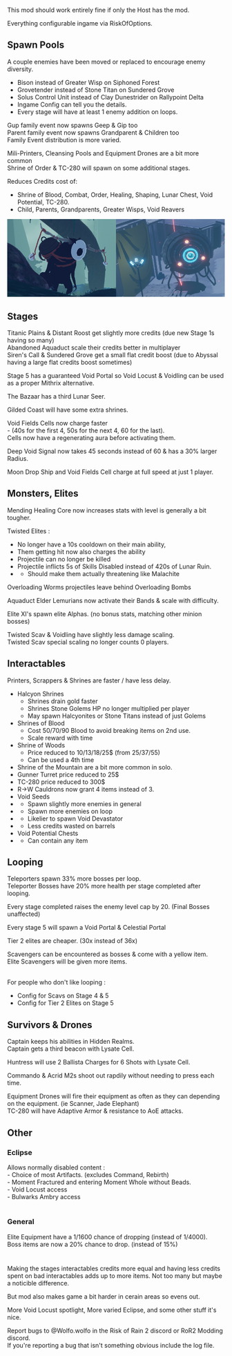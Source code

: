 This mod should work entirely fine if only the Host has the mod.

Everything configurable ingame via RiskOfOptions.

## Spawn Pools
A couple enemies have been moved or replaced to encourage enemy diversity.
- Bison instead of Greater Wisp on Siphoned Forest
- Grovetender instead of Stone Titan on Sundered Grove
- Solus Control Unit instead of Clay Dunestrider on Rallypoint Delta
- Ingame Config can tell you the details.
- Every stage will have at least 1 enemy addition on loops.

Gup family event now spawns Geep & Gip too\
Parent family event now spawns Grandparent & Children too\
Family Event distribution is more varied.

Mili-Printers, Cleansing Pools and Equipment Drones are a bit more common\
Shrine of Order & TC-280 will spawn on some additional stages.

Reduces Credits cost of:
- Shrine of Blood, Combat, Order, Healing, Shaping, Lunar Chest, Void Potential, TC-280.
- Child, Parents, Grandparents, Greater Wisps, Void Reavers
 
![Image of Grovetender in Sundered Grove and Solus Control Unit in Rallypoint Delta](https://raw.githubusercontent.com/WolfoIsBestWolf/ror2-LittleGameplayTweaks/main/modPageImages/ltgGrovetender.png)

## Stages
Titanic Plains & Distant Roost get slightly more credits (due new Stage 1s having so many)\
Abandoned Aquaduct scale their credits better in multiplayer\
Siren's Call & Sundered Grove get a small flat credit boost (due to Abyssal having a large flat credits boost sometimes)

Stage 5 has a guaranteed Void Portal so Void Locust & Voidling can be used as a proper Mithrix alternative.

The Bazaar has a third Lunar Seer.

Gilded Coast will have some extra shrines.
 
Void Fields Cells now charge faster\
	- (40s for the first 4, 50s for the next 4, 60 for the last).\
Cells now have a regenerating aura before activating them.

Deep Void Signal now takes 45 seconds instead of 60 & has a 30% larger Radius.

Moon Drop Ship and Void Fields Cell charge at full speed at just 1 player.

## Monsters, Elites
Mending Healing Core now increases stats with level is generally a bit tougher.

Twisted Elites : 
- No longer have a 10s cooldown on their main ability,
- Them getting hit now also charges the ability
- Projectile can no longer be killed
- Projectile inflicts 5s of Skills Disabled instead of 420s of Lunar Ruin.
- - Should make them actually threatening like Malachite

Overloading Worms projectiles leave behind Overloading Bombs

Aquaduct Elder Lemurians now activate their Bands & scale with difficulty.

Elite XI's spawn elite Alphas. (no bonus stats, matching other minion bosses)

Twisted Scav & Voidling have slightly less damage scaling.\
Twisted Scav special scaling no longer counts 0 players.



## Interactables
Printers, Scrappers & Shrines are faster / have less delay.

- Halcyon Shrines
	- Shrines drain gold faster
	- Shrines Stone Golems HP no longer multiplied per player
	- May spawn Halcyonites or Stone Titans instead of just Golems
- Shrines of Blood
	- Cost 50/70/90 Blood to avoid breaking items on 2nd use.
	- Scale reward with time
- Shrine of Woods
	- Price reduced to 10/13/18/25$ (from 25/37/55)
	- Can be used a 4th time
- Shrine of the Mountain are a bit more common in solo.
- Gunner Turret price reduced to 25$
- TC-280 price reduced to 300$	 
- R->W Cauldrons now grant 4 items instead of 3.
- Void Seeds
- - Spawn slightly more enemies in general 
- - Spawn more enemies on loop
- - Likelier to spawn Void Devastator
- - Less credits wasted on barrels
- Void Potential Chests
- - Can contain any item 

 
## Looping 
Teleporters spawn 33% more bosses per loop.\
Teleporter Bosses have 20% more health per stage completed after looping.

Every stage completed raises the enemy level cap by 20. (Final Bosses unaffected)

Every stage 5 will spawn a Void Portal & Celestial Portal

Tier 2 elites are cheaper. (30x instead of 36x)

Scavengers can be encountered as bosses & come with a yellow item.\
Elite Scavengers will be given more items.

\
For people who don't like looping :
- Config for Scavs on Stage 4 & 5
- Config for Tier 2 Elites on Stage 5

## Survivors & Drones

Captain keeps his abilities in Hidden Realms.\
Captain gets a third beacon with Lysate Cell.

Huntress will use 2 Ballista Charges for 6 Shots with Lysate Cell.

Commando & Acrid M2s shoot out rapdily without needing to press each time.

Equipment Drones will fire their equipment as often as they can depending on the equipment. (ie Scanner, Jade Elephant)\
TC-280 will have Adaptive Armor & resistance to AoE attacks.


## Other
### Eclipse
Allows normally disabled content :\
	- Choice of most Artifacts. (excludes Command, Rebirth)\
	- Moment Fractured and entering Moment Whole without Beads.\
	- Void Locust access\
	- Bulwarks Ambry access

#
### General
Elite Equipment have a 1/1600 chance of dropping (instead of 1/4000).\
Boss items are now a 20% chance to drop. (instead of 15%)



#
Making the stages interactables credits more equal and having less credits spent on bad interactables adds up to more items. Not too many but maybe a noticible difference.

But mod also makes game a bit harder in cerain areas so evens out.


More Void Locust spotlight, More varied Eclipse, and some other stuff it's nice.


Report bugs to @Wolfo.wolfo in the Risk of Rain 2 discord or RoR2 Modding discord.\
If you're reporting a bug that isn't something obvious include the log file.



 